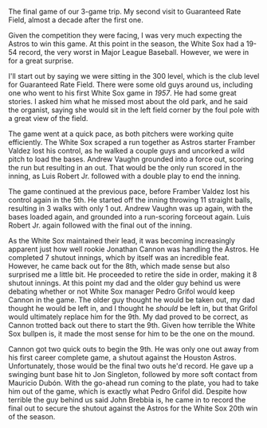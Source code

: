 The final game of our 3-game trip. My second visit to Guaranteed Rate
Field, almost a decade after the first one.

Given the competition they were facing, I was very much expecting the
Astros to win this game. At this point in the season, the White Sox
had a 19-54 record, the very worst in Major League Baseball. However,
we were in for a great surprise.

I'll start out by saying we were sitting in the 300 level, which is
the club level for Guaranteed Rate Field. There were some old guys
around us, including one who went to his first White Sox game in
*1957*. He had some great stories. I asked him what he missed most
about the old park, and he said the organist, saying she would sit in
the left field corner by the foul pole with a great view of the field.

The game went at a quick pace, as both pitchers were working
quite efficiently. The White Sox scraped a run together as Astros
starter Framber Valdez lost his control, as he walked a couple guys
and uncorked a wild pitch to load the bases. Andrew Vaughn grounded
into a force out, scoring the run but resulting in an out. That would
be the only run scored in the inning, as Luis Robert Jr. followed with
a double play to end the inning.

The game continued at the previous pace, before Framber Valdez lost
his control again in the 5th. He started off the inning throwing 11
straight balls, resulting in 3 walks with only 1 out. Andrew Vaughn
was up again, with the bases loaded again, and grounded into a
run-scoring forceout again. Luis Robert Jr. again followed with the
final out of the inning.

As the White Sox maintained their lead, it was becoming increasingly
apparent just how well rookie Jonathan Cannon was handling the Astros.
He completed 7 shutout innings, which by itself was an incredible
feat. However, he came back out for the 8th, which made sense but also
surprised me a little bit. He proceeded to retire the side in order,
making it 8 shutout innings. At this point my dad and the older guy
behind us were debating whether or not White Sox manager Pedro Grifol
would keep Cannon in the game. The older guy thought he would be taken
out, my dad thought he would be left in, and I thought he *should* be
left in, but that Grifol would ultimately replace him for the 9th. My
dad proved to be correct, as Cannon trotted back out there to start
the 9th. Given how terrible the White Sox bullpen is, it made the most
sense for him to be the one on the mound. 

Cannon got two quick outs to begin the 9th. He was only one out away
from his first career complete game, a shutout against the Houston
Astros. Unfortunately, those would be the final two outs he'd record.
He gave up a swinging bunt base hit to Jon Singleton, followed by more
soft contact from Mauricio Dubón. With the go-ahead run coming to the
plate, you had to take him out of the game, which is exactly what
Pedro Grifol did. Despite how terrible the guy behind us said John
Brebbia is, he came in to record the final out to secure the shutout
against the Astros for the White Sox 20th win of the season.
